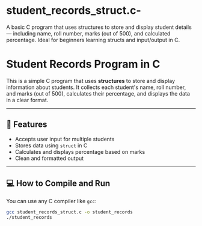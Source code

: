 # student_records_struct.c-
A basic C program that uses structures to store and display student details — including name, roll number, marks (out of 500), and calculated percentage. Ideal for beginners learning structs and input/output in C.
# Student Records Program in C

This is a simple C program that uses **structures** to store and display information about students. It collects each student's name, roll number, and marks (out of 500), calculates their percentage, and displays the data in a clear format.

---

## 🔧 Features

- Accepts user input for multiple students
- Stores data using `struct` in C
- Calculates and displays percentage based on marks
- Clean and formatted output

---

## 💻 How to Compile and Run

You can use any C compiler like `gcc`:

```bash
gcc student_records_struct.c -o student_records
./student_records
